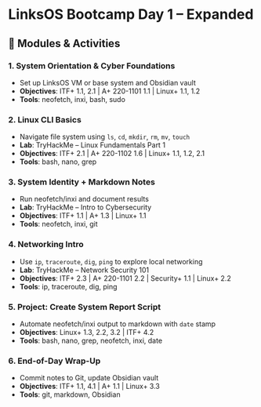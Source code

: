 # LinksOS Bootcamp Day 1 – Expanded

## 📘 Modules & Activities

### 1. System Orientation & Cyber Foundations
- Set up LinksOS VM or base system and Obsidian vault
- **Objectives**: ITF+ 1.1, 2.1 | A+ 220-1101 1.1 | Linux+ 1.1, 1.2
- **Tools**: neofetch, inxi, bash, sudo

### 2. Linux CLI Basics
- Navigate file system using `ls`, `cd`, `mkdir`, `rm`, `mv`, `touch`
- **Lab**: TryHackMe – Linux Fundamentals Part 1
- **Objectives**: ITF+ 2.1 | A+ 220-1102 1.6 | Linux+ 1.1, 1.2, 2.1
- **Tools**: bash, nano, grep

### 3. System Identity + Markdown Notes
- Run neofetch/inxi and document results
- **Lab**: TryHackMe – Intro to Cybersecurity
- **Objectives**: ITF+ 1.1 | A+ 1.3 | Linux+ 1.1
- **Tools**: neofetch, inxi, git

### 4. Networking Intro
- Use `ip`, `traceroute`, `dig`, `ping` to explore local networking
- **Lab**: TryHackMe – Network Security 101
- **Objectives**: ITF+ 2.3 | A+ 220-1101 2.2 | Security+ 1.1 | Linux+ 2.2
- **Tools**: ip, traceroute, dig, ping

### 5. Project: Create System Report Script
- Automate neofetch/inxi output to markdown with `date` stamp
- **Objectives**: Linux+ 1.3, 2.2, 3.2 | ITF+ 4.2
- **Tools**: bash, nano, grep, neofetch, inxi, date

### 6. End-of-Day Wrap-Up
- Commit notes to Git, update Obsidian vault
- **Objectives**: ITF+ 1.1, 4.1 | A+ 1.1 | Linux+ 3.3
- **Tools**: git, markdown, Obsidian
